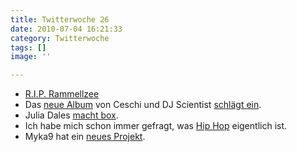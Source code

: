 ```yaml
---
title: Twitterwoche 26
date: 2010-07-04 16:21:33
category: Twitterwoche
tags: []
image: ''

---
```


* [R.I.P. Rammellzee](http://www.youtube.com/watch?v=CFFMzSRhmP8&feature=youtu.be)
* Das [neue Album](http://www.urb.com/2010/06/30/ceschi-the-one-man-band-broke-up/) von Ceschi und DJ Scientist [schlägt ein](http://www.youtube.com/watch?v=_kBHPwgCjWY).
* Julia Dales [macht box](http://www.youtube.com/watch?v=7U66tYpzQTE).
* Ich habe mich schon immer gefragt, was [Hip Hop](http://generationtapedeck.blogspot.com/2010/07/really-real-hiphop.html) eigentlich ist.
* Myka9 hat ein [neues Projekt](http://ugsmag.com/2010/07/magic-heart-genies-myka-9-j-the-sarge-dj-drez-good-look-video/).

